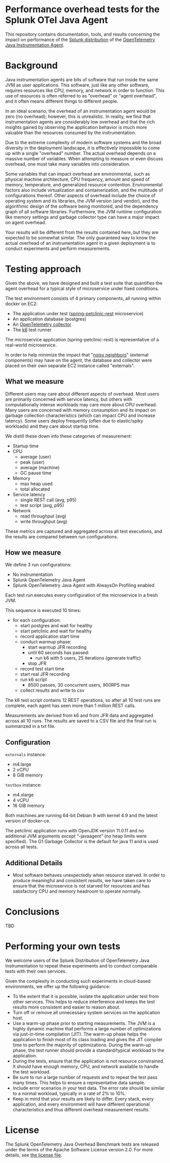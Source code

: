 # Performance overhead tests for the Splunk OTel Java Agent

This repository contains documentation, tools, and results concerning
the impact on performance of the [Splunk distribution](https://github.com/signalfx/splunk-otel-java) of the 
[OpenTelemetry Java Instrumentation Agent](https://github.com/open-telemetry/opentelemetry-java-instrumentation).

# Background

Java instrumentation agents are bits of software that run inside the same JVM as 
user applications. This software, just like any other software, requires resources
like CPU, memory, and network in order to function. This use of resources is 
often referred to as "overhead" or "agent overhead", and it often means different things 
to different people.

In an ideal scenario, the overhead of an instrumentation agent would be zero 
(no overhead); however, this is unrealistic. In reality, we find that instrumentation 
agents are considerably low overhead and that the rich insights gained by observing 
the application behavior is much more valuable than the resources consumed by 
the instrumentation.

Due to the extreme complexity of modern software systems and the broad diversity in 
the deployment landscape, it is effectively impossible to come up with a single "overhead" number.
The actual overhead depends on a massive number of variables. When attempting to measure or
even discuss overhead, one must take many variables into consideration.

Some variables that can impact overhead are environmental, such as physical machine architecture, 
CPU frequency, amount and speed of memory, temperature, and generalized resource contention.
Environmental factors also include virtualization and containerization, and the multitude
of configurations thereof. Other aspects of overhead include the choice of operating system and 
its libraries, the JVM version (and vendor), and the algorithmic design of the software being 
monitored, and the dependency graph of all software libraries. Furthermore, the JVM runtime
configuration like memory settings and garbage collector type can have a major impact on agent
overhead.

Your results will be different from the results contained here, but they are expected to
be somewhat similar. The only guaranteed way to know the actual overhead of an instrumentation
agent in a given deployment is to conduct experiments and perform measurements.

# Testing approach

Given the above, we have designed and built a test suite that quantifies the agent
overhead for a typical style of microservice under fixed conditions.

The test environment consists of 4 primary components, all running within docker on EC2:
* The application under test ([spring-petclinic-rest](https://github.com/spring-petclinic/spring-petclinic-rest) microservice)
* An application database (postgres)
* An [OpenTelemetry collector](https://github.com/open-telemetry/opentelemetry-collector-contrib)
* The [k6](https://k6.io/) test runner

The microservice application (spring-petclinic-rest) is representative of a real-world microservice.

In order to help minimize the impact that "[noisy neighbors](https://en.wikipedia.org/wiki/Cloud_computing_issues#Performance_interference_and_noisy_neighbors)"
(external components) may have on the agent, the database and 
collector were placed on their own separate EC2 instance called "externals".

## What we measure

Different users may care about different aspects of overhead. Most users are primarily 
concerned with service latency, but others with computationally intense workloads 
may care more about CPU overhead. Many users are concerned with memory consumption 
and its impact on garbage collection characteristics (which can impact CPU and increase 
latency). Some users deploy frequently (often due to elastic/spiky workloads) and they 
care about startup time. 

We distill these down into these categories of measurement:

* Startup time
* CPU
  * average (user)
  * peak (user)
  * average (machine)
  * GC pause time
* Memory
  * max heap used
  * total allocated
* Service latency
  * single REST call (avg, p95)
  * test script (avg, p95)
* Network
  * read throughput (avg)
  * write throughput (avg)

These metrics are captured and aggregated across all test executions,
and the results are compared between run configurations.

## How we measure

We define 3 run configurations:
* No instrumentation
* Splunk OpenTelemetry Java Agent
* Splunk OpenTelemetry Java Agent with AlwaysOn Profiling enabled

Each test _run_ executes every configuration of the microservice in a fresh JVM.

This sequence is executed 10 times:
* for each configuration: 
  * start postgres and wait for healthy
  * start petclinic and wait for healthy
  * record application start time
  * conduct warmup phase:
    * start warmup JFR recording
    * until 60 seconds has passed:
      * run k6 with 5 users, 25 iterations (generate traffic)
    * stop JFR
  * record test start time
  * start real JFR recording
  * run k6 script
    * 8500 passes, 30 concurrent users, 900RPS max  
  * collect results and write to csv 
  
The k6 test script contains 12 REST operations, so after all 10 test
runs are complete, each agent has seen more than 1 million REST calls.

Measurements are derived from k6 and from JFR data and aggregated across all 10 runs.
The results are saved to a CSV file and the final run is summarized in a txt file.

## Configuration

`externals` instance: 
* m4.large
* 2 vCPU
* 8 GiB memory

`testbox` instance: 
* m4.xlarge
* 4 vCPU
* 16 GiB memory

Both machines are running 64-bit Debian 9 with kernel 4.9 and the latest version of
docker-ce.

The petclinic application runs with OpenJDK version 11.0.11 and no additional JVM arguments 
except “-javaagent” (no heap limits were specified). The G1 Garbage Collector is the default 
for java 11 and is used across all tests. 

## Additional Details

* Most software behaves unexpectedly when resource starved. In order to produce
  meaningful and consistent results, we have taken care to ensure that the microservice
  is not starved for resources and has satisfactory CPU and memory headroom to operate
  normally.

# Conclusions

TBD

# Performing your own tests

We welcome users of the Splunk Distribution of OpenTelemetry Java Instrumentation to
repeat these experiments and to conduct comparable tests with their own services.

Given the complexity in conducting such experiments in cloud-based environments, we
offer up the following guidance:

* To the extent that it is possible, isolate the application under test from other services. This 
  helps to reduce interference and keeps the test results more consistent and easier to reason about.
* Turn off or remove all unnecessary system services on the application host.
* Use a warm-up phase prior to starting measurements. The JVM is a highly dynamic machine that performs
  a large number of optimizations via just-in-time compilation (JIT). The warm-up phase helps the 
  application to finish most of its class loading and gives the JIT compiler time to perform the 
  majority of optimizations. During the warm-up phase, the test runner should provide a standard/typical 
  workload to the application.
* During the tests, ensure that the application is not resource constrained. It should have 
  enough memory, CPU, and network available to handle the test workload.
* Be sure to run a large number of requests and to repeat the test pass many times. This helps
  to ensure a representative data sample.
* Include error scenarios in your test data. The error rate should be similar to a normal workload,
  typically in a rate of 2% to 10%.
* Keep in mind that your results are likely to differ. Every stack, every application, and every
  environment will have different operational characteristics and thus different overhead
  measurement results.

# License

The Splunk OpenTelemetry Java Overhead Benchmark tests are released under the terms of the Apache Software License
version 2.0. For more details, see [the license file](./LICENSE).
